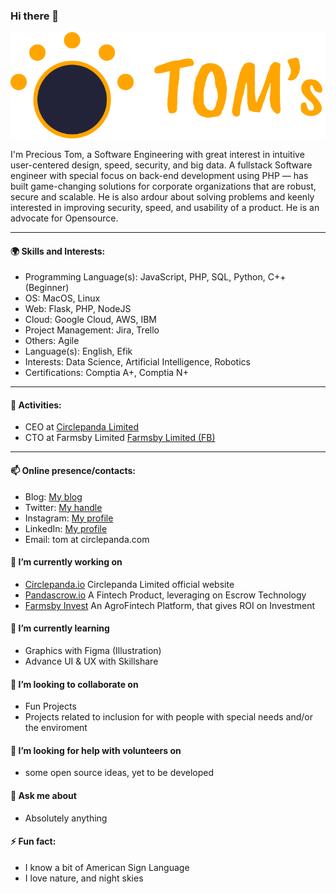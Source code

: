 ### Hi there 👋

![prezine](https://raw.githubusercontent.com/prezine/prezine/main/logo.png)


I'm Precious Tom, a Software Engineering with great interest in intuitive user-centered design, speed, security, and big data. A fullstack Software engineer with special focus on back-end development using PHP — has built game-changing solutions for corporate organizations that are robust, secure and scalable. He is also ardour about solving problems and keenly interested in improving security, speed, and usability of a product. He is an advocate for Opensource.

---
#### 🌍 Skills and Interests:
- Programming Language(s): JavaScript, PHP, SQL, Python, C++(Beginner)
- OS: MacOS, Linux
- Web: Flask, PHP, NodeJS
- Cloud: Google Cloud, AWS, IBM
- Project Management: Jira, Trello
- Others: Agile
- Language(s): English, Efik
- Interests: Data Science, Artificial Intelligence, Robotics
- Certifications: Comptia A+, Comptia N+

---
#### 🚀 Activities:
- CEO at [Circlepanda Limited](https://circlepanda.io)
- CTO at Farmsby Limited [Farmsby Limited (FB)](https://farmsby.com)
---

#### 📫 Online presence/contacts:
- Blog: [My blog](https://medium.com/@precioustom)
- Twitter: [My handle](https://twitter.com/PAniefiok)
- Instagram: [My profile](https://www.instagram.com/life.of.a.nerd/)
- LinkedIn: [My profile](https://www.linkedin.com/in/precioustom/)
- Email: tom at circlepanda.com

#### 🔭 I’m currently working on 
- [Circlepanda.io](https://circlepanda.io) Circlepanda Limited official website
- [Pandascrow.io](https://pandascrow.io) A Fintech Product, leveraging on Escrow Technology
- [Farmsby Invest](https://app.farmsby.com) An AgroFintech Platform, that gives ROI on Investment

#### 🌱 I’m currently learning 
- Graphics with Figma (Illustration)
- Advance UI & UX with Skillshare

#### 👯 I’m looking to collaborate on 
- Fun Projects
- Projects related to inclusion for with people with special needs and/or the enviroment

#### 🤔 I’m looking for help with volunteers on 
- some open source ideas, yet to be developed

#### 💬 Ask me about 
- Absolutely anything

#### ⚡ Fun fact:
- I know a bit of American Sign Language
- I love nature, and night skies